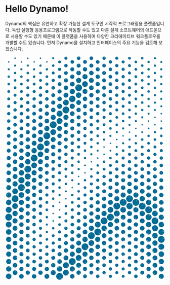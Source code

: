 

# Hello Dynamo!

Dynamo의 핵심은 유연하고 확장 가능한 설계 도구인 시각적 프로그래밍용 플랫폼입니다. 독립 실행형 응용프로그램으로 작동할 수도 있고 다른 설계 소프트웨어의 애드온으로 사용할 수도 있기 때문에 이 플랫폼을 사용하여 다양한 크리에이티브 워크플로우를 개발할 수도 있습니다. 먼저 Dynamo를 설치하고 인터페이스의 주요 기능을 검토해 보겠습니다.

![Hello Attractor](images/2/2-cover.jpg)

